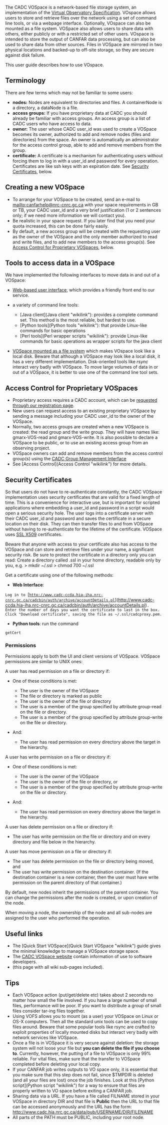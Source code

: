 The CADC VOSpace is a network-based file storage system, an implementation of the [Virtual Observatory Specification](http://www.ivoa.net/Documents/VOSpace/). VOspace allows users to store and retrieve files over the network using a set of command line tools, or via a webpage interface. Optionally, VOspace can also be mounted as a file system. VOSpace also allows users to share data with others, either publicly or with a restricted set of other users. VOspace is intended to store the output of CANFAR data processing, but can also be used to share data from other sources. Files in VOSpace are mirrored in two physical locations and backed-up to off-site storage, so they are secure against disk failure.

This user guide describes how to use VOspace.

Terminology
-----------

There are few terms which may not be familiar to some users:

-   **nodes:** Nodes are equivalent to directories and files. A containerNode is a directory, a dataNode is a file.
-   **access groups:** If you have proprietary data at CADC you should already be familiar with access groups. An access group is a list of CADC users who have access to data.
-   **owner:** The user whose CADC user\_id was used to create a VOSpace becomes its owner, authorized to add and remove nodes (files and directories) from the space. An owner is automatically an administrator for the access control group, able to add and remove members from the group.
-   **certificate:** A certificate is a mechanism for authenticating users without forcing them to log in with a user\_id and password for every operation. Certificates are like ssh keys with an expiration date. See [Security Certificates](#Security_Certificates "wikilink"), below.

Creating a new VOSpace
----------------------

-   To arrange for your VOSpace to be created, send an e-mail to [mailto:canfarhelp@nrc-cnrc.gc.ca](mailto:canfarhelp@nrc-cnrc.gc.ca) with your space requirements in GB or TB, your CADC user\_id and a very brief justification (1 or 2 sentences only; if we need more information we will contact you).
-   Be realistic in your space request. If you later find that you need your quota increased, this can be done fairly easily.
-   By default, a new access group will be created with the requesting user as the owner of the VOSpace and the only member authorized to read and write files, and to add new members to the access group(s). See [Access Control for Proprietary VOSpaces](#Access_Control_for_Proprietary_VOSpaces "wikilink"), below.

Tools to access data in a VOSpace
---------------------------------

We have implemented the following interfaces to move data in and out of a VOSpace:

-   [Web-based user interface](http://www.cadc-ccda.hia-iha.nrc-cnrc.gc.ca/vosui), which provides a friendly front end to our service.
-   a variety of command line tools:
    -   [Java client](Java client "wikilink"): provides a complete command set. This method is the most reliable, but hardest to use.
    -   [Python tools](Python tools "wikilink"): that provide Linux-like commands for basic operations
    -   [Perl tools](Perl wrapper scripts "wikilink"): provide Linux-like commands for basic operations as wrapper scripts for the java client

-   [VOSpace mounted as a file system](Python_tools#VOSpace_FileSystem "wikilink") which makes VOspace look like a local disk. Beware that although a VOSpace may look like a local disk, it has a very different implementation. Disk-oriented tools like *rsync* interact very badly with VOSpace. To move large volumes of data in or out of a VOSpace, it is better to use one of the command line tool sets.

Access Control for Proprietary VOSpaces
---------------------------------------

-   Proprietary access requires a CADC account, which can be [requested through our registration page](http://www.cadc-ccda.hia-iha.nrc-cnrc.gc.ca/auth/register.html).
-   New users can request access to an existing proprietary VOSpace by sending a message including your CADC user\_id to the owner of the VOSpace.
-   Normally, two access groups are created when a new VOSpace is created: the read group and the write group. They will have names like: gmarx-VOS-read and gmarx-VOS-write. It is also possible to declare a VOSpace to be public, or to use an existing access group from an observing project.
-   VOSpace owners can add and remove members from the access control group(s) using the [CADC Group Management Interface](http://www1.cadc-ccda.hia-iha.nrc-cnrc.gc.ca/access/control/groups)
-   See [Access Control](Access Control "wikilink") for more details.

Security Certificates
---------------------

So that users do not have to re-authenticate constantly, the CADC VOSpace implementation uses security certificates that are valid for a fixed length of time. This is a convenience for interactive use, but is important for scripted applications where embedding a user\_id and password in a script would open a serious security hole. The user logs into a certificate server with their CADC user\_id and password and saves the certificate in a secure location on their disk. They can then transfer files to and from VOSpace without having to re-authenticate for the lifetime of the certificate. VOSpace uses [SSL X509](http://en.wikipedia.org/wiki/X.509) certificates.

Beware that anyone with access to your certificate also has access to the VOSpace and can store and retrieve files under your name, a significant security risk. Be sure to protect the certificate in a directory only you can read: Create a directory called .ssl in your home directory, readable only by you, e.g. \> mkdir \~/.ssl \> chmod 700 \~/.ssl

Get a certificate using one of the following methods:

-   **Web Interface**:

`Log in to `[[`http://www.cadc-ccda.hia-iha.nrc-cnrc.gc.ca/cadcbin/auth/archive/accountDetails.pl`](http://www.cadc-ccda.hia-iha.nrc-cnrc.gc.ca/cadcbin/auth/archive/accountDetails.pl)](http://www.cadc-ccda.hia-iha.nrc-cnrc.gc.ca/cadcbin/auth/archive/accountDetails.pl)`.`
`Enter the number of days you want the certificate to last in the box.`
`Click "Download certificate", saving the file as ~/.ssl/cadcproxy.pem.`

-   **Python tools**: run the command

`getCert`

### Permissions

Permissions apply to both the UI and client versions of VOSpace. VOSpace permissions are similar to UNIX ones:

A user has read permission on a file or directory if:

-   One of these conditions is met:
    -   The user is the owner of the VOSpace
    -   The file or directory is marked as public
    -   The user is the owner of the file or directory
    -   The user is a member of the group specified by attribute group-read on the file or directory.
    -   The user is a member of the group specified by attribute group-write on the file or directory.

-   And:
    -   The user has read permission on every directory above the target in the hierarchy.

A user has write permission on a file or directory if:

-   One of these conditions is met:
    -   The user is the owner of the VOSpace
    -   The user is the owner of the file or directory, or
    -   The user is a member of the group specified by attribute group-write on the file or directory.

-   And:
    -   The user has read permission on every directory above the target in the hierarchy.

A user has delete permission on a file or directory if:

-   The user has write permission on the file or directory and on every directory and file below in the hierarchy.

A user has move permission on a file or directory if:

-   The user has delete permission on the file or directory being moved, and
-   The user has write permission on the destination container. (If the destination container is a new container, then the user must have write permission on the parent directory of that container.)

By default, new nodes inherit the permissions of the parent container. You can change the permissions after the node is created, or upon creation of the node.

When moving a node, the ownership of the node and all sub-nodes are assigned to the user who performed the operation.

Useful links
------------

-   The [Quick Start VOSpace](Quick Start VOSpace "wikilink") guide gives the minimal knowledge to manage a VOSpace storage space.
-   The [CADC VOSpace website](http://www.cadc-ccda.hia-iha.nrc-cnrc.gc.ca/vospace/) contain information of use to software developers.
-   <Printable> (this page with all wiki sub-pages included).

Tips
----

-   Each VOSpace action (put/get/delete etc) takes about 2 seconds no matter how small the file involved. If you have a large number of small files, performance will be poor. If you want to distribute a group of small files consider tar-ing files together.
-   Using VOFS allows you to mount (as a user) your VOSpace on Linux or OS-X computers. Then all the standard unix tools can be used to copy files around. Beware that some popular tools like rsync are crafted to exploit properties of locally mounted disks but interact very badly with network services like VOSpace.
-   Once a file is in VOSpace it is very secure against deletion: the storage system will not loose your file but **you can delete the file if you choose to**. Currently, however, the putting of a file to VOSpace is only 99% reliable. For vital files, make sure that the transfer to VOSpace completed before deleting your local copy.
-   If your CANFAR job writes outputs to VO space only, it is essential that you make sure that this step does not fail, since \$TMPDIR is deleted (and all your files are lost) once the job finishes. Look at this [Python script](Python script "wikilink") for a way to ensure that files are properly written to VO space before exiting a CANFAR job.
-   Sharing data via a URL. If you have a file called FILNAME stored in your VOSpace in directory DIR and that file is **Public** then the URL to that file can be accessed anonymously and the URL has the form: <http://www.cadc.hia.nrc.gc.ca/data/pub/USERNAME/DIR/FILENAME>
-   All parts of the PATH must be PUBLIC, including your root node.

